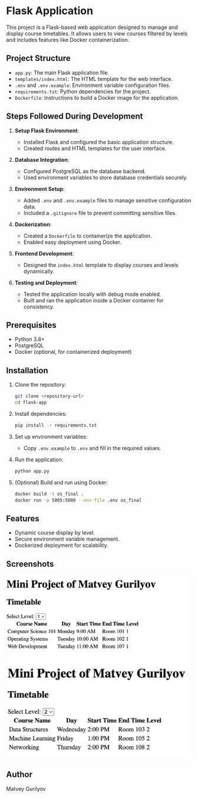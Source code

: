 
# Flask Application

This project is a Flask-based web application designed to manage and display course timetables. 
It allows users to view courses filtered by levels and includes features like Docker containerization.

## Project Structure

- `app.py`: The main Flask application file.
- `templates/index.html`: The HTML template for the web interface.
- `.env` and `.env.example`: Environment variable configuration files.
- `requirements.txt`: Python dependencies for the project.
- `Dockerfile`: Instructions to build a Docker image for the application.

## Steps Followed During Development

1. **Setup Flask Environment**:
   - Installed Flask and configured the basic application structure.
   - Created routes and HTML templates for the user interface.

2. **Database Integration**:
   - Configured PostgreSQL as the database backend.
   - Used environment variables to store database credentials securely.

3. **Environment Setup**:
   - Added `.env` and `.env.example` files to manage sensitive configuration data.
   - Included a `.gitignore` file to prevent committing sensitive files.

4. **Dockerization**:
   - Created a `Dockerfile` to containerize the application.
   - Enabled easy deployment using Docker.

5. **Frontend Development**:
   - Designed the `index.html` template to display courses and levels dynamically.

6. **Testing and Deployment**:
   - Tested the application locally with debug mode enabled.
   - Built and ran the application inside a Docker container for consistency.

## Prerequisites

- Python 3.8+
- PostgreSQL
- Docker (optional, for containerized deployment)

## Installation

1. Clone the repository:
   ```bash
   git clone <repository-url>
   cd flask-app
   ```

2. Install dependencies:
   ```bash
   pip install -r requirements.txt
   ```

3. Set up environment variables:
   - Copy `.env.example` to `.env` and fill in the required values.

4. Run the application:
   ```bash
   python app.py
   ```

5. (Optional) Build and run using Docker:
   ```bash
   docker build -t os_final .
   docker run -p 5005:5000 --env-file .env os_final
   ```

## Features

- Dynamic course display by level.
- Secure environment variable management.
- Dockerized deployment for scalability.

## Screenshots

![Screenshot 1](i%20(1).png)
![Screenshot 2](i%20(2).png)

## Author

Matvey Gurilyov

